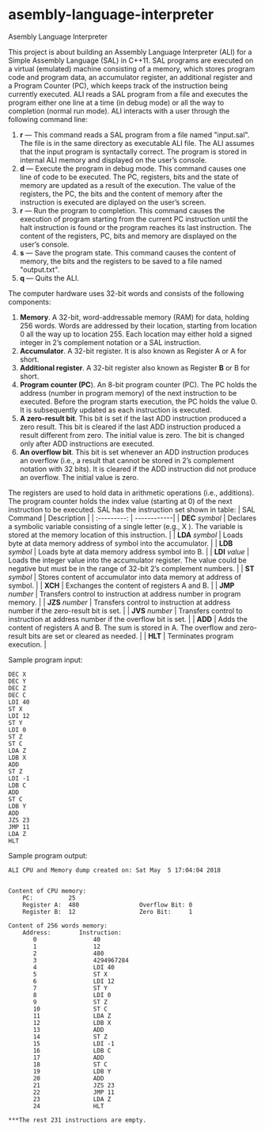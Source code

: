 # asembly-language-interpreter
Asembly Language Interpreter

This project is about building an Assembly Language Interpreter (ALI) for a Simple Assembly Language (SAL) in C++11. SAL programs are executed on a virtual (emulated) machine consisting of a memory, which stores program code and program data, an accumulator register, an additional register and a Program Counter (PC), which keeps track of the instruction being currently executed. ALI reads a SAL program from a file and executes the program either one line at a time (in debug mode) or all the way to completion (normal run mode). ALI interacts with a user through the following command line:
1. **r** — This command reads a SAL program from a file named "input.sal". The file is in the same directory as executable ALI file. The ALI assumes that the input program is syntactally correct. The program is stored in internal ALI memory and displayed on the user’s console.
2. **d** — Execute the program in debug mode. This command causes one line of code to be executed. The PC, registers, bits and the state of memory are updated as a result of the execution. The value of the registers, the PC, the bits and the content of memory after the instruction is executed are diplayed on the user’s screen.
3. **r** — Run the program to completion. This command causes the execution of program starting from the current PC instruction until the halt instruction is found or the program reaches its last instruction. The content of the registers, PC, bits and memory are displayed on the user’s console.
4. **s** — Save the program state. This command causes the content of memory, the bits and the registers to be saved to a file named "output.txt".
5. **q** — Quits the ALI.

The computer hardware uses 32-bit words and consists of the following components:
1. **Memory**. A 32-bit, word-addressable memory (RAM) for data, holding 256 words. Words are addressed by their location, starting from location 0 all the way up to location 255. Each location may either hold a signed integer in 2’s complement notation or a SAL instruction.
2. **Accumulator**. A 32-bit register. It is also known as Register A or A for short.
3. **Additional register**. A 32-bit register also known as Register **B** or B for short.
4. **Program counter (PC**). An 8-bit program counter (PC). The PC holds the address (number in program memory) of the next instruction to be executed. Before the program starts execution, the PC holds the value 0. It is subsequently updated as each instruction is executed.
5. **A zero-result bit**. This bit is set if the last ADD instruction produced a zero result. This bit is cleared if the last ADD instruction produced a result different from zero. The initial value is zero. The bit is changed only after ADD instructions are executed.
6. **An overflow bit**. This bit is set whenever an ADD instruction produces an overflow (i.e., a result that cannot be stored in 2’s complement notation with 32 bits). It is cleared if the ADD instruction did not produce an overflow. The initial value is zero.

The registers are used to hold data in arithmetic operations (i.e., additions). The program counter holds the index value (starting at 0) of the next instruction to be executed. SAL has the instruction set shown in table:
| SAL Command | Description |
| :---------: | ------------|
| **DEC** _symbol_ | Declares a symbolic variable consisting of a single letter (e.g., X ). The variable is stored at the memory location of this instruction. |
| **LDA** _symbol_ | Loads byte at data memory address of symbol into the accumulator. |
| **LDB** _symbol_ | Loads byte at data memory address symbol into B. |
| **LDI** _value_ | Loads the integer value into the accumulator register. The value could be negative but must be in the range of 32-bit 2’s complement numbers. |
| **ST** _symbol_ | Stores content of accumulator into data memory at address of symbol. |
| **XCH** | Exchanges the content of registers A and B. |
| **JMP** _number_ | Transfers control to instruction at address number in program memory. |
| **JZS**  _number_ | Transfers control to instruction at address number if the zero-result bit is set. |
| **JVS** _number_ | Transfers control to instruction at address number if the overflow bit is set. |
| **ADD** | Adds the content of registers A and B. The sum is stored in A. The overflow and zero-result bits are set or cleared as needed. |
| **HLT** | Terminates program execution. |

Sample program input:
```
DEC X
DEC Y
DEC Z
DEC C
LDI 40
ST X
LDI 12
ST Y
LDI 0
ST Z
ST C
LDA Z
LDB X
ADD
ST Z
LDI -1
LDB C
ADD
ST C
LDB Y
ADD
JZS 23
JMP 11
LDA Z
HLT
```

Sample program output:
```
ALI CPU and Memory dump created on: Sat May  5 17:04:04 2018


Content of CPU memory:
    PC:          25
    Register A:  480                 Overflow Bit: 0    
    Register B:  12                  Zero Bit:     1    

Content of 256 words memory:
    Address:        Instruction:   
       0                40         
       1                12         
       2                480        
       3                4294967284 
       4                LDI 40     
       5                ST X       
       6                LDI 12     
       7                ST Y       
       8                LDI 0      
       9                ST Z       
       10               ST C       
       11               LDA Z      
       12               LDB X      
       13               ADD        
       14               ST Z       
       15               LDI -1     
       16               LDB C      
       17               ADD        
       18               ST C       
       19               LDB Y      
       20               ADD        
       21               JZS 23     
       22               JMP 11     
       23               LDA Z      
       24               HLT        

***The rest 231 instructions are empty.
```